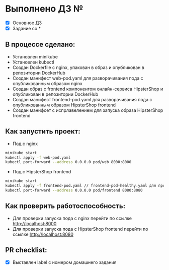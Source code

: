 # Выполнено ДЗ №

- [x] Основное ДЗ
- [x] Задание со *

## В процессе сделано:

- Установлен minikube
- Установлен kubectl
- Создан Dockerfile c nginx, упакован в образ и опубликован в репозитории DockerHub
- Создан манифест web-pod.yaml для разворачивания пода с опубликованным образом nginx
- Создан образ c frontend компонентом онлайн-сервиса HipsterShop и опубликован в репозитории DockerHub
- Создан манифест frontend-pod.yaml для разворачивания пода с опубликованным образом HipsterShop frontend
- Создан манифсет с испрлавелением для запуска образа HipsterShop frontend

## Как запустить проект:

- Под с nginx

```bash
minikube start
kubectl apply -f web-pod.yaml
kubectl port-forward --address 0.0.0.0 pod/web 8000:8000
```

- Под с HipsterShop frontend

```bash
minikube start
kubectl apply -f frontend-pod.yaml // frontend-pod-healthy.yaml для проверки исправленного решения
kubectl port-forward --address 0.0.0.0 pod/frontend 8080:8080
```

## Как проверить работоспособность:

- Для проверки запуска пода с nginx перейти по ссылке <http://localhost:8000>
- Для проверки запуска пода с HipsterShop frontend перейти по ссылке <http://localhost:8080>

## PR checklist:

- [x] Выставлен label с номером домашнего задания
